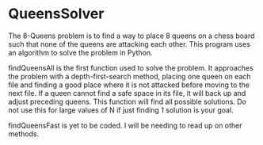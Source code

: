 # QueensSolver

The 8-Queens problem is to find a way to place 8 queens on a chess board such that none of the queens are attacking each other. This program uses an algorithm to solve the problem in Python.

findQueensAll is the first function used to solve the problem. It approaches the problem with a depth-first-search method, placing one queen on each file and finding a good place where it is not attacked before moving to the next file. If a queen cannot find a safe space in its file, it will back up and adjust preceding queens. This function will find all possible solutions. Do not use this for large values of N if just finding 1 solution is your goal.

findQueensFast is yet to be coded. I will be needing to read up on other methods. 
